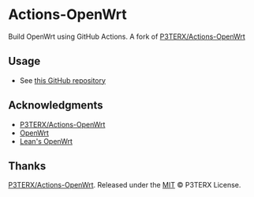 # Actions-OpenWrt

Build OpenWrt using GitHub Actions. A fork of [P3TERX/Actions-OpenWrt](https://github.com/P3TERX/Actions-OpenWrt)

## Usage

- See [this GitHub repository](https://github.com/P3TERX/Actions-OpenWrt)

## Acknowledgments

- [P3TERX/Actions-OpenWrt](https://github.com/P3TERX/Actions-OpenWrt)
- [OpenWrt](https://github.com/openwrt/openwrt)
- [Lean's OpenWrt](https://github.com/coolsnowwolf/lede)

## Thanks

[P3TERX/Actions-OpenWrt](https://github.com/P3TERX/Actions-OpenWrt). Released under the [MIT](https://github.com/P3TERX/Actions-OpenWrt/blob/master/LICENSE) © P3TERX License.
